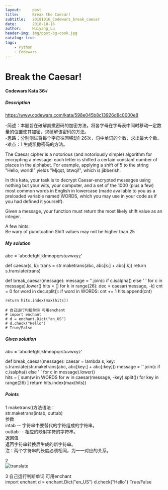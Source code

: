 ```yaml
---
layout:     post
title:      Break the Caesar!
subtitle:   20181016_Codewars_break_caesar
date:       2018-10-16
author:     Huiyang_Lu
header-img: img/post-bg-cook.jpg
catalog: true
tags:
    - Python
    - Codewars
---
```

# Break the Caesar!
#### Codewars Kata 36√
##### Description
https://www.codewars.com/kata/598e045b8c13926d8c0000e8  
  
-简述：本题旨在破解凯撒密码的加密方法，将各字母在字母表中同时移动一定数量的位置使其加密，求破解该密码的方法。  
-思路：分别测试将每个字母往回移动1-26次，句中单词的个数，求出最大个数。  
-难点：1 生成凯撒密码的方法。  
  
The Caesar cipher is a notorious (and notoriously simple) algorithm for encrypting a message: each letter is shifted a certain constant number of places in the alphabet. For example, applying a shift of 5 to the string "Hello, world!" yields "Mjqqt, btwqi!", which is jibberish.

In this kata, your task is to decrypt Caesar-encrypted messages using nothing but your wits, your computer, and a set of the 1000 (plus a few) most common words in English in lowercase (made available to you as a preloaded variable named WORDS, which you may use in your code as if you had defined it yourself).

Given a message, your function must return the most likely shift value as an integer.

A few hints:  
Be wary of punctuation
Shift values may not be higher than 25

##### My solution  
abc = 'abcdefghijklmnopqrstuvwxyz'

def caesar(s, k):
    trans = str.maketrans(abc, abc[k:] + abc[:k])
    return s.translate(trans)

def break_caesar(message):
    message = ''.join(c if c.isalpha() else ' ' for c in message).lower()
    hits = []
    for k in range(26):
        dec = caesar(message, -k)
        cnt = 0
        for word in dec.split():
            if word in WORDS:
                cnt += 1
        hits.append(cnt)

    return hits.index(max(hits))

	# 自己运行判断单词 可用enchant
	# import enchant
	# d = enchant.Dict("en_US")
	# d.check("Hello")
	# True/False

##### Given solution
abc = 'abcdefghijklmnopqrstuvwxyz'

def break_caesar(message):
    caesar = lambda s, key: s.translate(str.maketrans(abc, abc[key:] + abc[:key]))
    message = ''.join(c if c.isalpha() else ' ' for c in message).lower()    
    hits = [ sum(w in WORDS for w in caesar(message, -key).split()) for key in range(26) ]
    return hits.index(max(hits))

##### Points
1 maketrans()方法语法：  
str.maketrans(intab, outtab)  
参数  
intab -- 字符串中要替代的字符组成的字符串。  
outtab -- 相应的映射字符的字符串。  
返回值  
返回字符串转换后生成的新字符串。  
注：两个字符串的长度必须相同，为一一对应的关系。    
  
2   
![translate](https://ws1.sinaimg.cn/large/006tNc79gy1fz6j9qukimj30f308zt9p.jpg)
  
3 自己运行判断单词 可用enchant  
    import enchant
    d = enchant.Dict("en_US")
    d.check("Hello")
    True/False